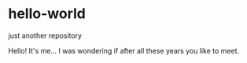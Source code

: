 # hello-world
just another repository

Hello! It's me... I was wondering if after all these years you like to meet.
